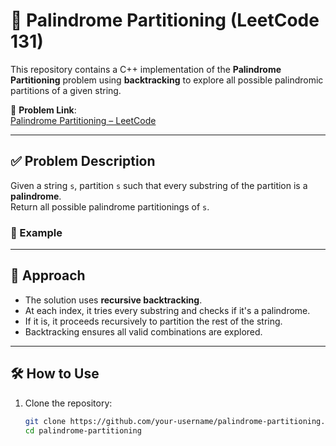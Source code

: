 # 🔁 Palindrome Partitioning (LeetCode 131)

This repository contains a C++ implementation of the **Palindrome Partitioning** problem using **backtracking** to explore all possible palindromic partitions of a given string.

🔗 **Problem Link**:  
[Palindrome Partitioning – LeetCode](https://leetcode.com/problems/palindrome-partitioning/)

---

## ✅ Problem Description

Given a string `s`, partition `s` such that every substring of the partition is a **palindrome**.  
Return all possible palindrome partitionings of `s`.

### 🧪 Example


---

## 🧠 Approach

- The solution uses **recursive backtracking**.
- At each index, it tries every substring and checks if it's a palindrome.
- If it is, it proceeds recursively to partition the rest of the string.
- Backtracking ensures all valid combinations are explored.

---

## 🛠️ How to Use

1. Clone the repository:

   ```bash
   git clone https://github.com/your-username/palindrome-partitioning.git
   cd palindrome-partitioning



